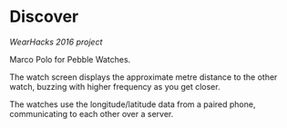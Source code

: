 # Discover
*WearHacks 2016 project*

Marco Polo for Pebble Watches.

The watch screen displays the approximate metre distance to the other watch, buzzing with higher frequency as you get closer.

The watches use the longitude/latitude data from a paired phone, communicating to each other over a server.
